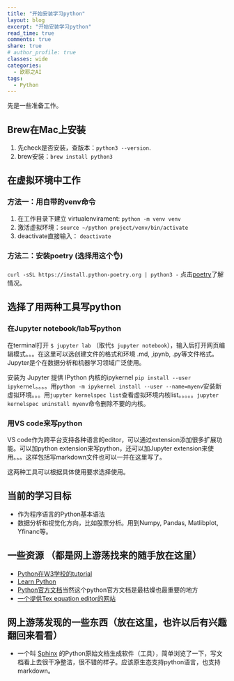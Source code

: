 ```yaml
---
title: "开始安装学习python"
layout: blog
excerpt: "开始安装学习python"
read_time: true
comments: true
share: true
# author_profile: true
classes: wide
categories:
  - 欧耶之AI
tags:
  - Python
---
```


先是一些准备工作。

## Brew在Mac上安装
1. 先check是否安装，查版本：`python3 --version`. 
2. brew安装：`brew install python3`

## 在虚拟环境中工作
### 方法一：用自带的venv命令
1. 在工作目录下建立 virtualenvirament: `python -m venv venv`
2. 激活虚拟环境：`source ~/python project/venv/bin/activate`
3. deactivate直接输入： `deactivate`

### 方法二：安装poetry (选择用这个👌)
`curl -sSL https://install.python-poetry.org | python3 -` 点击[poetry](https://python.land/virtual-environments/python-poetry)了解情况。

## 选择了用两种工具写python
### 在Jupyter notebook/lab写python
在terminal打开 `$ jupyter lab` （取代`$ jupyter notebook`），输入后打开网页编辑模式。。。在这里可以选创建文件的格式和环境 .md, ,ipynb, .py等文件格式。
Jupyter是个在数据分析和机器学习领域广泛使用。

安装为 Jupyter 提供 IPython 内核的ipykernel `pip install --user ipykernel`。。。。用`python -m ipykernel install --user --name=myenv`安装新虚拟环境。。。用`jupyter kernelspec list`查看虚拟环境内核list。。。。。`jupyter kernelspec uninstall myenv`命令删除不要的内核。

### 用VS code来写python
VS code作为跨平台支持各种语言的editor，可以通过extension添加很多扩展功能。可以加python extension来写python，还可以加Jupyter extension来使用。。。这样包括写markdown文件也可以一并在这里写了。

这两种工具可以根据具体使用要求选择使用。

## 当前的学习目标
* 作为程序语言的Python基本语法
* 数据分析和视觉化方向，比如股票分析。用到Numpy, Pandas, Matlibplot, Yfinanc等。

## 一些资源 （都是网上游荡找来的随手放在这里）
* [Python在W3学校的tutorial](https://www.w3schools.com/python/)
* [Learn Python](https://www.learnpython.org/)
* [Python官方文档](https://docs.python.org/3/tutorial/index.html)当然这个python官方文档是最枯燥也最重要的地方
* [一个提供Tex equation editor的网站](https://atomurl.net/math/)

## 网上游荡发现的一些东西（放在这里，也许以后有兴趣翻回来看看）
- 一个叫 [Sphinx](https://www.sphinx-doc.org/en/master/) 的Python原始文档生成软件（工具），简单浏览了一下，写文档看上去很干净整洁，很不错的样子。应该原生态支持python语言，也支持markdown。